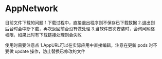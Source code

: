 # AppNetwork
目前文件下载的问题
    1.下载过程中，直接退出程序则不保存已下载数据
    2.退出到后台时会中断下载，再次返回前台没有做处理
    3.当软件首次安装时，会询问网络权限，如果此时有下载链接处理则会失败

使用时需要注意点
    1.AppURL可以在实际应用中直接编辑，注意在更新 pods 时不要做 update 操作，防止替换已修改的文件
